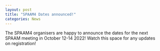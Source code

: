 ```yaml
---
layout: post
title: "SPAAM4 Dates announced!"
categories: News
---
```


The SPAAM4 organisers are happy to announce the dates for the next SPAAM meeting in October 12-14 2022! Watch this space for any updates on registration!